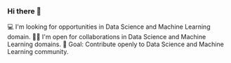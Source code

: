 ### Hi there 👋

💻 I'm looking for opportunities in Data Science and Machine Learning domain.
🤝🏻 I'm open for collaborations in Data Science and Machine Learning domains.
🎯 Goal: Contribute openly to Data Science and Machine Learning community.
